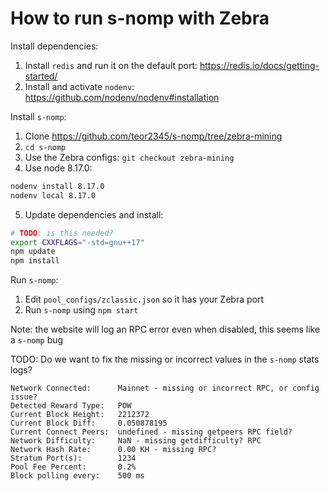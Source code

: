 # How to run s-nomp with Zebra

Install dependencies:
1. Install `redis` and run it on the default port: https://redis.io/docs/getting-started/
2. Install and activate `nodenv`: https://github.com/nodenv/nodenv#installation

Install `s-nomp`:
1. Clone https://github.com/teor2345/s-nomp/tree/zebra-mining
2. `cd s-nomp`
3. Use the Zebra configs: `git checkout zebra-mining`
4. Use node 8.17.0:
```sh
nodenv install 8.17.0
nodenv local 8.17.0
```
5. Update dependencies and install:
```sh
# TODO: is this needed?
export CXXFLAGS="-std=gnu++17"
npm update
npm install
```

Run `s-nomp`:
1. Edit `pool_configs/zclassic.json` so it has your Zebra port
2. Run `s-nomp` using `npm start`

Note: the website will log an RPC error even when disabled, this seems like a `s-nomp` bug

TODO:
Do we want to fix the missing or incorrect values in the `s-nomp` stats logs?
```
Network Connected:      Mainnet - missing or incorrect RPC, or config issue?
Detected Reward Type:   POW
Current Block Height:   2212372
Current Block Diff:     0.050878195
Current Connect Peers:  undefined - missing getpeers RPC field?
Network Difficulty:     NaN - missing getdifficulty? RPC
Network Hash Rate:      0.00 KH - missing RPC?
Stratum Port(s):        1234
Pool Fee Percent:       0.2%
Block polling every:    500 ms
```

